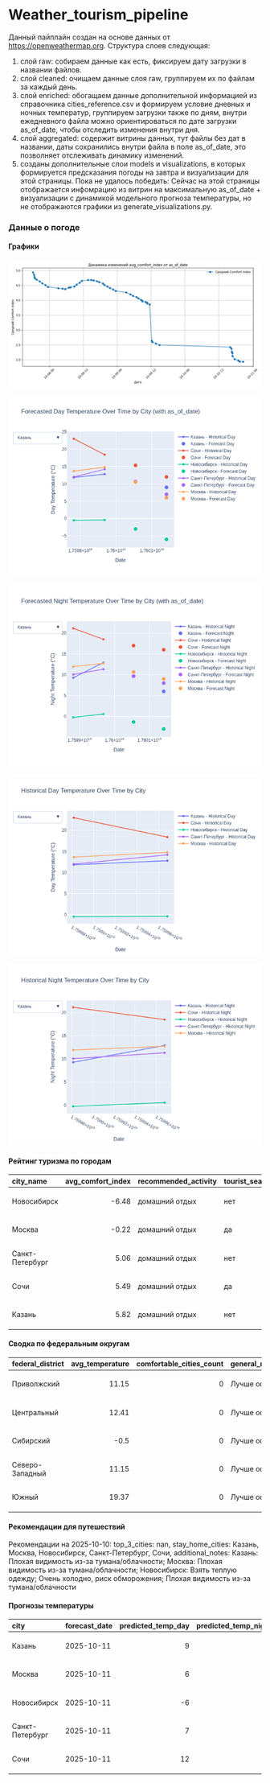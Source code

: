 # Weather_tourism_pipeline
Данный пайплайн создан на основе данных от https://openweathermap.org.
Структура слоев следующая:
  1) слой raw: 
  собираем данные как есть, фиксируем дату загрузки в названии файлов.
  2) слой cleaned:
  очищаем данные слоя raw, группируем их по файлам за каждый день.
  3) слой enriched:
  обогащаем данные дополнительной информацией из справочника cities_reference.csv и формируем условие дневных и ночных температур,
  группируем загрузки также по дням, внутри ежедневного файла можно ориентироваться по дате загрузки as_of_date, чтобы отследить изменения внутри дня.
  4) слой aggregated:
   содержит витрины данных, тут файлы без дат в названии, даты сохранились внутри файла в поле as_of_date, это позволняет отслеживать динамику изменений.
  6) созданы дополнительные слои models и visualizations, в которых формируется предсказания погоды на завтра и визуализации для этой страницы.
  Пока не удалось победить: Сейчас на этой страницы отображается инфомрацию из витрин на максимальную as_of_date + визуализации с динамикой модельного прогноза температуры, 
  но не отображаются графики из generate_visualizations.py.
<!-- WEATHER DATA START -->
### Данные о погоде

#### Графики
![Comfort Index Trend](data/visualizations/comfort_index_trend.png)

![Forecasted Day Temperature](data/visualizations/forecasted_day_temperature.png)

![Forecasted Night Temperature](data/visualizations/forecasted_night_temperature.png)

![Historical Day Temperature](data/visualizations/historical_day_temperature.png)

![Historical Night Temperature](data/visualizations/historical_night_temperature.png)

#### Рейтинг туризма по городам
| city_name       |   avg_comfort_index | recommended_activity   | tourist_season_match   | tourism_season   | tour_recommendation       | as_of_date          |
|:----------------|--------------------:|:-----------------------|:-----------------------|:-----------------|:--------------------------|:--------------------|
| Новосибирск     |               -6.48 | домашний отдых         | нет                    | Июнь-Август      | домашний отдых вне сезона | 2025-10-10 20:34:00 |
| Москва          |               -0.22 | домашний отдых         | да                     | Круглогодично    | домашний отдых в сезон    | 2025-10-10 20:34:00 |
| Санкт-Петербург |                5.06 | домашний отдых         | нет                    | Май-Сентябрь     | домашний отдых вне сезона | 2025-10-10 20:34:00 |
| Сочи            |                5.49 | домашний отдых         | да                     | Май-Октябрь      | домашний отдых в сезон    | 2025-10-10 20:34:00 |
| Казань          |                5.82 | домашний отдых         | нет                    | Май-Сентябрь     | домашний отдых вне сезона | 2025-10-10 20:34:00 |

#### Сводка по федеральным округам
| federal_district   |   avg_temperature |   comfortable_cities_count | general_recommendation   | as_of_date          |
|:-------------------|------------------:|---------------------------:|:-------------------------|:--------------------|
| Приволжский        |             11.15 |                          0 | Лучше остаться дома      | 2025-10-10 20:34:00 |
| Центральный        |             12.41 |                          0 | Лучше остаться дома      | 2025-10-10 20:34:00 |
| Сибирский          |             -0.5  |                          0 | Лучше остаться дома      | 2025-10-10 20:34:00 |
| Северо-Западный    |             11.15 |                          0 | Лучше остаться дома      | 2025-10-10 20:34:00 |
| Южный              |             19.37 |                          0 | Лучше остаться дома      | 2025-10-10 20:34:00 |

#### Рекомендации для путешествий
Рекомендации на 2025-10-10: top_3_cities: nan, stay_home_cities: Казань, Москва, Новосибирск, Санкт-Петербург, Сочи, additional_notes: Казань: Плохая видимость из-за тумана/облачности; Москва: Плохая видимость из-за тумана/облачности; Новосибирск: Взять теплую одежду; Очень холодно, риск обморожения; Плохая видимость из-за тумана/облачности

#### Прогнозы температуры
| city            | forecast_date   |   predicted_temp_day |   predicted_temp_night | model_type       | as_of_date          |
|:----------------|:----------------|---------------------:|-----------------------:|:-----------------|:--------------------|
| Казань          | 2025-10-11      |                    9 |                      6 | LinearRegression | 2025-10-10 20:35:03 |
| Москва          | 2025-10-11      |                    6 |                      9 | LinearRegression | 2025-10-10 20:35:03 |
| Новосибирск     | 2025-10-11      |                   -6 |                     -3 | LinearRegression | 2025-10-10 20:35:03 |
| Санкт-Петербург | 2025-10-11      |                    7 |                      8 | LinearRegression | 2025-10-10 20:35:03 |
| Сочи            | 2025-10-11      |                   12 |                     16 | LinearRegression | 2025-10-10 20:35:03 |


<!-- WEATHER DATA END -->
